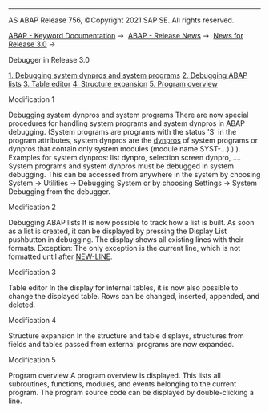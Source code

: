   

* * *

AS ABAP Release 756, ©Copyright 2021 SAP SE. All rights reserved.

[ABAP - Keyword Documentation](https://help.sap.com/doc/abapdocu_756_index_htm/7.56/en-US/abenabap.htm) →  [ABAP - Release News](https://help.sap.com/doc/abapdocu_756_index_htm/7.56/en-US/abennews.htm) →  [News for Release 3.0](https://help.sap.com/doc/abapdocu_756_index_htm/7.56/en-US/abennews-30.htm) → 

Debugger in Release 3.0

[1\. Debugging system dynpros and system programs](#!ABAP_MODIFICATION_1@1@)
[2\. Debugging ABAP lists](#!ABAP_MODIFICATION_2@2@)
[3\. Table editor](#!ABAP_MODIFICATION_3@3@)
[4\. Structure expansion](#!ABAP_MODIFICATION_4@4@)
[5\. Program overview](#!ABAP_MODIFICATION_5@5@)

Modification 1   

Debugging system dynpros and system programs
There are now special procedures for handling system programs and system dynpros in ABAP debugging. (System programs are programs with the status 'S' in the program attributes, system dynpros are the [dynpros](https://help.sap.com/doc/abapdocu_756_index_htm/7.56/en-US/abendynpro_glosry.htm "Glossary Entry") of system programs or dynpros that contain only system modules (module name SYST\-...).) ).
Examples for system dynpros: list dynpro, selection screen dynpro, ....
System programs and system dynpros must be debugged in system debugging. This can be accessed from anywhere in the system by choosing System → Utilities → Debugging System or by choosing Settings → System Debugging from the debugger.

Modification 2   

Debugging ABAP lists
It is now possible to track how a list is built. As soon as a list is created, it can be displayed by pressing the Display List pushbutton in debugging. The display shows all existing lines with their formats. Exception: The only exception is the current line, which is not formatted until after [NEW-LINE](https://help.sap.com/doc/abapdocu_756_index_htm/7.56/en-US/abapnew-line.htm).

Modification 3   

Table editor
In the display for internal tables, it is now also possible to change the displayed table. Rows can be changed, inserted, appended, and deleted.

Modification 4   

Structure expansion
In the structure and table displays, structures from fields and tables passed from external programs are now expanded.

Modification 5   

Program overview
A program overview is displayed. This lists all subroutines, functions, modules, and events belonging to the current program. The program source code can be displayed by double-clicking a line.